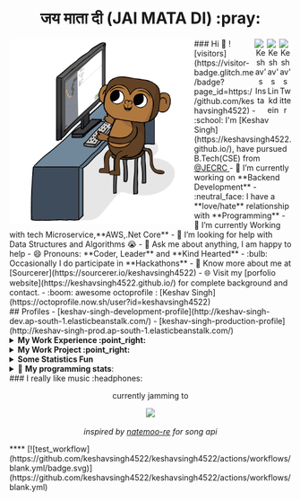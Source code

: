 <div align='center'><h1> जय माता दी (JAI MATA DI) :pray:</h1></div> <div align="center"> <a href="https://twitter.com/Keshavsingh4522" target="_blank" rel="nofollow"><img align="right" alt="Keshav's Twitter" width="22px" src="https://img.icons8.com/color/48/000000/twitter--v2.png" /></a><a href="https://www.linkedin.com/in/keshavsingh4522" target="_blank" rel="nofollow"><img align="right" alt="Keshav's Linkdein" width="22px" src="https://img.icons8.com/color/48/000000/linkedin-2--v2.png" /></a><a href="https://www.instagram.com/keshavsingh3197" target="_blank" rel="nofollow"><img align="right" alt="Keshav's Insta" width="22px" src="https://img.icons8.com/color/48/000000/instagram-new--v2.png" /></a> </div> <img src='https://github.com/keshavsingh4522/keshavsingh4522/blob/master/Assets/Monkey_Kid_Coding.gif' align='left'> ### Hi  👋  ![visitors](https://visitor-badge.glitch.me/badge?page_id=https://github.com/keshavsingh4522) - :school: I'm [Keshav Singh](https://keshavsingh4522.github.io/), have pursued B.Tech(CSE) from <a href="https://jecrcfoundation.com/">@JECRC  </a> - 🔭 I’m currently working on  **Backend Development** - :neutral_face: I have a **love/hate** relationship with **Programming** - 🌱 I’m currently Working with tech Microservice,**AWS,.Net Core** - 🤔 I’m looking for help with Data Structures and Algorithms 😭 - 💬 Ask me about anything, I am happy to help - 😄 Pronouns: **Coder, Leader** and **Kind Hearted** - :bulb: Occasionally I do participate in **Hackathons** - 👨 Know more about me at [Sourcerer](https://sourcerer.io/keshavsingh4522) - 🌐 Visit my [porfolio website](https://keshavsingh4522.github.io/) for complete background and contact. - :boom: awesome octoprofile : [Keshav Singh](https://octoprofile.now.sh/user?id=keshavsingh4522) <!-- - ⚡ Languages: **Python3 | SQL | HTML | CSS |** --> <br /> ## Profiles - [keshav-singh-development-profile](http://keshav-singh-dev.ap-south-1.elasticbeanstalk.com/) - [keshav-singh-production-profile](http://keshav-singh-prod.ap-south-1.elasticbeanstalk.com/) <!-- start work experience section --> <details> <summary><b> My Work Experience :point_right: </b></summary> <table> <thead> <tr> <th>Company</th> <th>Position</th> <th>Roles & responsibilities</th> <th>Duration</th> </tr> </thead> <tbody> <tr> <td><b><a href="https://www.marlabs.com/">Marlabs</a> </b></td> <td>Software Engineer</td> <td>.Net Core (AWS, Microservice(Azure)) Devloper</td> <td>JULY 2023 - Present</td> </tr> <tr> <td><b><a href="https://www.unthinkable.co/">Unthinkable Solution LLP</a> </b></td> <td>Associate - IT</td> <td>.Net Core (AWS, Microservice(Azure)) Devloper</td> <td>January 2023 - JULY 2023</td> </tr> <tr> <td><b><a href="https://www.unthinkable.co/">Unthinkable Solution LLP</a> </b></td> <td>Junior Associate - IT</td> <td>.Net Core (AWS, Microservice(Azure)) Devloper</td> <td>August 2021 - January 2023</td> </tr> <tr> <td><b><a href="https://www.unthinkable.co/">Unthinkable Solution LLP</a> </b></td> <td>Intern</td> <td>Learning and practising of ASP.NET,C#</td> <td>January 2021 - August 2021</td> </tr> <tr> <td><b><a href="https://www.chegg.com/">Chegg</a> </b></td> <td>Expert</td> <td>Solving questions.</td> <td>October 2020 - January 2021</td> </tr> <tr> <td><b>Procode team</b></td> <td>College Activity</td> <td>Setting Problems ranging from easy to medium and hard levels</td> <td>March 2020 - April 2020</td> </tr> <tr> <td><b><a href="https://www.atg.world/">ATG</a></b></td> <td>Frontend Developer Intern</td> <td>Working on frontend of website</td> <td>July 2019 - August 2019</td> </tr> </tbody> </table> </details> <!-- end work experience section --> <!-- start work project section --> <details> <summary><b> My Work Project :point_right:</b></summary> <table> <thead> <tr> <th>Project Name</th> <th>Skills used</th> <th>Description</th> </tr> </thead> <tbody> <tr> <td><a href='https://todo-codewithkeshav.herokuapp.com'>Todo-App</a></td> <td>Python</td> <td>this is my first flask project</td> </tr> <tr> <td><a href='https://keshavsingh4522.github.io/Projects/Calculator/'>Calculator</a></td> <td>Html,Css</td> <td>It is a simple calculator which do +,-,\*,/  operation</td> </tr> <tr> <td><a href="https://keshavsingh4522.github.io/Projects/CodeEditor/">CodeEditor</a></td> <td>HTML,CSS,Javascript</td> <td>write html cod here and the result will display there</td> </tr> <tr> <td><a href='https://keshavsingh4522.github.io/Projects/Wordpad/'>Wordpad</a></td> <td>Html,CSS,Javascript</td> <td>its functionality look like as wordpad</td> </tr> <tr> <td><a href='https://keshavsingh4522.github.io/Projects/address%20maker/'>Address Maker</a></td> <td>Html,CSS,Javascript</td> <td> It generates an address in design format by filling in the details</td> </tr> <tr> <td><a href="https://keshavsingh4522.github.io/Projects/switcher-app/">Switcher app</a></td> <td>HTML,CSS,jQuery</td> <td>It changes  the text color by dragging and dropping color on text</td> </tr> <tr> <td><a href='https://keshavsingh4522.github.io/music-player/'>Music Player</a></td> <td>HTML,HTML5,CSS,CSS3,Javascript,jQuery</td> <td>add songs and play music, it also uses to store data in  INDEXEDB Database by which we can play songs, if we do not clear the catch then the song will remain stored in a database.</td> </tr> </tbody> </table> </details> <!-- end work project section --> <!-- start statics fun section --> <details> <summary><b> Some Statistics Fun </b></summary> <div align="center"> <img src='https://github-readme-stats.vercel.app/api?username=keshavsingh4522&show_icons=true&theme=tokyonight&count_private=true&line_height=40'  align="left" /> <img src='https://github-readme-stats.vercel.app/api/top-langs/?username=keshavsingh4522&theme=tokyonight&hide_langs_below=4' /> [![trophy](https://github-profile-trophy.vercel.app/?username=keshavsingh4522&theme=onedark&row=1&column=7)](https://github.com/ryo-ma/github-profile-trophy) ![](https://github-readme-streak-stats.herokuapp.com/?user=keshavsingh4522&theme=dark) <img src="https://activity-graph.herokuapp.com/graph?username=keshavsingh4522&theme=react-dark&bg_color=20232a&hide_border=true" width="100%"> </div> </details> <!-- end statics fun section --> <details> <summary>🤖 <b>My programming stats</b>: </summary> <br> <!--START_SECTION:waka--> **I'm an Early 🐤** ```text 🌞 Morning    118 commits    ████░░░░░░░░░░░░░░░░░░░░░   18.32% 🌆 Daytime    214 commits    ████████░░░░░░░░░░░░░░░░░   33.23% 🌃 Evening    234 commits    █████████░░░░░░░░░░░░░░░░   36.34% 🌙 Night      78 commits     ███░░░░░░░░░░░░░░░░░░░░░░   12.11% ``` 📅 **I'm Most Productive on Sunday** ```text Monday       65 commits     ██░░░░░░░░░░░░░░░░░░░░░░░   10.09% Tuesday      94 commits     ███░░░░░░░░░░░░░░░░░░░░░░   14.6% Wednesday    75 commits     ███░░░░░░░░░░░░░░░░░░░░░░   11.65% Thursday     101 commits    ████░░░░░░░░░░░░░░░░░░░░░   15.68% Friday       82 commits     ███░░░░░░░░░░░░░░░░░░░░░░   12.73% Saturday     107 commits    ████░░░░░░░░░░░░░░░░░░░░░   16.61% Sunday       120 commits    ████░░░░░░░░░░░░░░░░░░░░░   18.63% ``` 📊 **This Week I Spent My Time On** ```text 💬 Programming Languages: Markdown                 34 mins             ████████████████████████░   97.77% YAML                     0 secs              ░░░░░░░░░░░░░░░░░░░░░░░░░   2.23% ``` **I Mostly Code in Jupyter Notebook** ```text Jupyter Notebook         10 repos            █████████████████░░░░░░░░   71.43% C++                      2 repos             ███░░░░░░░░░░░░░░░░░░░░░░   14.29% HTML                     1 repo              █░░░░░░░░░░░░░░░░░░░░░░░░   7.14% JavaScript               1 repo              █░░░░░░░░░░░░░░░░░░░░░░░░   7.14% ``` <!--END_SECTION:waka--> </details> <!-- start dynamic Spotify songs API --> ### I really like music :headphones: <!-- Nothing weird to see here --> <p align="center">currently jamming to</p> <p align="center"> <a href="https://spotify-now-playing-song.vercel.app/api/now-playing?open"> <!-- Music bars move to the beat and are colored based on the track's happiness, danceability, and energy! --> <img src="https://spotify-now-playing-song.vercel.app/api/now-playing"> </a> </p> <p align="center"> <!-- He came up with the idea of HOW to show React components as an image on a README.md and the now-playing component! --> <i>inspired by <a href="https://github.com/natemoo-re">natemoo-re</a> for song api</i> </p> <!-- end dynamic Spotify songs API --> <!-- start footer section --> **** <!-- [![Profile views](http://hits.dwyl.com/keshavsingh4522/keshavsingh4522.svg)](http://hits.dwyl.com/keshavsingh4522/keshavsingh4522) --> [![test_workflow](https://github.com/keshavsingh4522/keshavsingh4522/actions/workflows/blank.yml/badge.svg)](https://github.com/keshavsingh4522/keshavsingh4522/actions/workflows/blank.yml)
